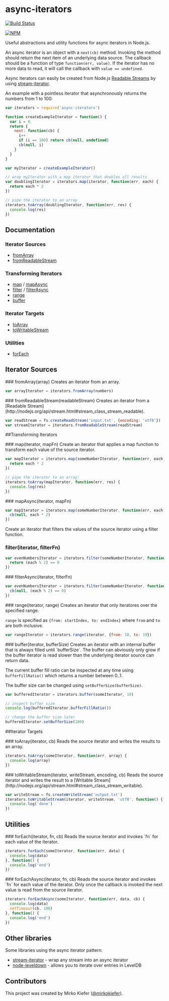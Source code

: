 # async-iterators
[![Build Status](https://travis-ci.org/mirkokiefer/async-iterators.png?branch=master)](https://travis-ci.org/mirkokiefer/async-iterators)

[![NPM](https://nodei.co/npm/async-iterators.png)](https://nodei.co/npm/async-iterators/)

Useful abstractions and utility functions for async iterators in Node.js.

An async iterator is an object with a `next(cb)` method.
Invoking the method should return the next item of an underlying data source.
The callback should be a function of type `function(err, value)`.
If the iterator has no more data to read, it will call the callback with `value == undefined`.

Async iterators can easily be created from Node.js [Readable Streams](http://nodejs.org/api/stream.html#stream_class_stream_readable) by using [stream-iterator](https://github.com/mirkokiefer/stream-iterator).

An example with a pointless iterator that asynchronously returns the numbers from 1 to 100:

``` js
var iterators = require('async-iterators')

function createExampleIterator = function() {
  var i = 0
  return {
    next: function(cb) {
      i++
      if (i == 100) return cb(null, undefined)
      cb(null, i)
    }
  }
}

var myIterator = createExampleIterator()

// wrap myIterator with a map iterator that doubles all results
var doublingIterator = iterators.map(iterator, function(err, each) {
  return each * 2
})

// pipe the iterator to an array
iterators.toArray(doublingIterator, function(err, res) {
  console.log(res)
})
```

## Documentation
### Iterator Sources
- [fromArray](#fromArray)
- [fromReadableStream](#fromReadableStream)

### Transforming Iterators
- [map](#map) / [mapAsync](#mapAsync)
- [filter](#filter) / [filterAsync](#filterAsync)
- [range](#range)
- [buffer](#buffer)

### Iterator Targets
- [toArray](#toArray)
- [toWritableStream](#toWritableStream)

### Utilities
- [forEach](#forEach)

## Iterator Sources

<a name="fromArray" />
### fromArray(array)
Creates an iterator from an array.

``` js
var arrayIterator = iterators.fromArray(numbers)
```

<a name="fromReadableStream" />
### fromReadableStream(readableStream)
Creates an iterator from a [Readable Stream](http://nodejs.org/api/stream.html#stream_class_stream_readable).

``` js
var readStream = fs.createReadStream('input.txt', {encoding: 'utf8'})
var streamIterator = iterators.fromReadableStream(readStream)
```

##Transforming Iterators

<a name="map" />
### map(iterator, mapFn)
Create an iterator that applies a map function to transform each value of the source iterator.

``` js
var mapIterator = iterators.map(someNumberIterator, function(err, each) {
  return each * 2
})

// pipe the iterator to an array:
iterators.toArray(mapIterator, function(err, res) {
  console.log(res)
})
```

<a name="mapAsync" />
### mapAsync(iterator, mapFn)

``` js
var mapIterator = iterators.map(someNumberIterator, function(err, each, cb) {
  cb(null, each * 2)
})
```

<a name="filter" />
Create an iterator that filters the values of the source iterator using a filter function.

### filter(iterator, filterFn)

``` js
var evenNumbersIterator = iterators.filter(someNumberIterator, function(err, each) {
  return (each % 2) == 0
})
```

<a name="filterAsync" />
### filterAsync(iterator, filterFn)

``` js
var evenNumbersIterator = iterators.filter(someNumberIterator, function(err, each, cb) {
  cb(null, (each % 2) == 0)
})
```

<a name="range" />
### range(iterator, range)
Creates an iterator that only iteratores over the specified range.

`range` is specified as `{from: startIndex, to: endIndex}` where `from` and `to` are both inclusive.

``` js
var rangeIterator = iterators.range(iterator, {from: 10, to: 19})
```

<a name="buffer" />
### buffer(iterator, bufferSize)
Creates an iterator with an internal buffer that is always filled until `bufferSize`.
The buffer can abviously only grow if the buffer iterator is read slower than the underlying iterator source can return data.

The current buffer fill ratio can be inspected at any time using `bufferFillRatio()` which returns a number between 0..1.

The buffer size can be changed using `setBufferSize(bufferSize)`.

``` js
var bufferedIterator = iterators.buffer(someIterator, 10)

// inspect buffer size
console.log(bufferedIterator.bufferFillRatio())

// change the buffer size later
bufferedIterator.setBufferSize(100)
```

##Iterator Targets

<a name="toArray" />
### toArray(iterator, cb)
Reads the source iterator and writes the results to an array.

``` js
iterators.toArray(someIterator, function(err, array) {
  console.log(array)
})
```

<a name="toWritableStream" />
### toWritableStream(iterator, writeStream, encoding, cb)
Reads the source iterator and writes the result to a [Writable Stream](http://nodejs.org/api/stream.html#stream_class_stream_writable).

``` js
var writeStream = fs.createWriteStream('output.txt')
iterators.toWritableStream(iterator, writeStream, 'utf8', function() {
  console.log('done')
})
```

## Utilities

<a name="forEach" />
### forEach(iterator, fn, cb)
Reads the source iterator and invokes `fn` for each value of the iterator.

``` js
iterators.forEach(someIterator, function(err, data) {
  console.log(data)
}, function() {
  console.log('end')
})
```

<a name="forEachAsync" />
### forEachAsync(iterator, fn, cb)
Reads the source iterator and invokes `fn` for each value of the iterator.
Only once the callback is invoked the next value is read from the source iterator.

``` js
iterators.forEachAsync(someIterator, function(err, data, cb) {
  console.log(data)
  setTimeout(cb, 100)
}, function() {
  console.log('end')
})
```

## Other libraries

Some libraries using the async iterator pattern:

- [stream-iterator](https://github.com/mirkokiefer/stream-iterator) - wrap any stream into an async iterator
- [node-leveldown](https://github.com/rvagg/node-leveldown#iteratornextcallback) - allows you to iterate over entries in LevelDB

## Contributors
This project was created by Mirko Kiefer ([@mirkokiefer](https://github.com/mirkokiefer)).
